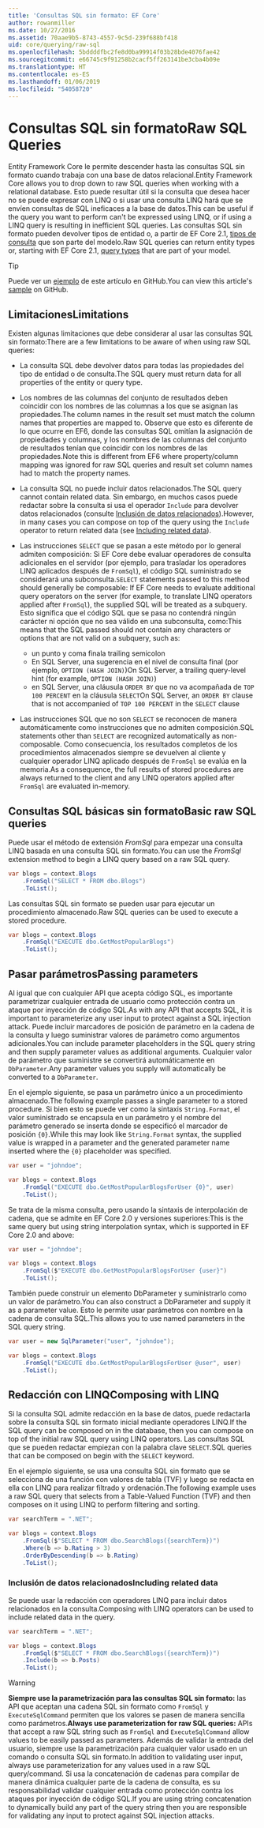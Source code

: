 ```yaml
---
title: 'Consultas SQL sin formato: EF Core'
author: rowanmiller
ms.date: 10/27/2016
ms.assetid: 70aae9b5-8743-4557-9c5d-239f688bf418
uid: core/querying/raw-sql
ms.openlocfilehash: 5bddddfbc2fe8d0ba99914f03b28bde4076fae42
ms.sourcegitcommit: e66745c9f91258b2cacf5ff263141be3cba4b09e
ms.translationtype: HT
ms.contentlocale: es-ES
ms.lasthandoff: 01/06/2019
ms.locfileid: "54058720"
---
```

# <a name="raw-sql-queries"></a><span data-ttu-id="b4439-102">Consultas SQL sin formato</span><span class="sxs-lookup"><span data-stu-id="b4439-102">Raw SQL Queries</span></span>

<span data-ttu-id="b4439-103">Entity Framework Core le permite descender hasta las consultas SQL sin formato cuando trabaja con una base de datos relacional.</span><span class="sxs-lookup"><span data-stu-id="b4439-103">Entity Framework Core allows you to drop down to raw SQL queries when working with a relational database.</span></span> <span data-ttu-id="b4439-104">Esto puede resultar útil si la consulta que desea hacer no se puede expresar con LINQ o si usar una consulta LINQ hará que se envíen consultas de SQL ineficaces a la base de datos.</span><span class="sxs-lookup"><span data-stu-id="b4439-104">This can be useful if the query you want to perform can't be expressed using LINQ, or if using a LINQ query is resulting in inefficient SQL queries.</span></span> <span data-ttu-id="b4439-105">Las consultas SQL sin formato pueden devolver tipos de entidad o, a partir de EF Core 2.1, [tipos de consulta](xref:core/modeling/query-types) que son parte del modelo.</span><span class="sxs-lookup"><span data-stu-id="b4439-105">Raw SQL queries can return entity types or, starting with EF Core 2.1, [query types](xref:core/modeling/query-types) that are part of your model.</span></span>

> [!TIP]  
> <span data-ttu-id="b4439-106">Puede ver un [ejemplo](https://github.com/aspnet/EntityFramework.Docs/tree/master/samples/core/Querying) de este artículo en GitHub.</span><span class="sxs-lookup"><span data-stu-id="b4439-106">You can view this article's [sample](https://github.com/aspnet/EntityFramework.Docs/tree/master/samples/core/Querying) on GitHub.</span></span>

## <a name="limitations"></a><span data-ttu-id="b4439-107">Limitaciones</span><span class="sxs-lookup"><span data-stu-id="b4439-107">Limitations</span></span>

<span data-ttu-id="b4439-108">Existen algunas limitaciones que debe considerar al usar las consultas SQL sin formato:</span><span class="sxs-lookup"><span data-stu-id="b4439-108">There are a few limitations to be aware of when using raw SQL queries:</span></span>

* <span data-ttu-id="b4439-109">La consulta SQL debe devolver datos para todas las propiedades del tipo de entidad o de consulta.</span><span class="sxs-lookup"><span data-stu-id="b4439-109">The SQL query must return data for all properties of the entity or query type.</span></span>

* <span data-ttu-id="b4439-110">Los nombres de las columnas del conjunto de resultados deben coincidir con los nombres de las columnas a los que se asignan las propiedades.</span><span class="sxs-lookup"><span data-stu-id="b4439-110">The column names in the result set must match the column names that properties are mapped to.</span></span> <span data-ttu-id="b4439-111">Observe que esto es diferente de lo que ocurre en EF6, donde las consultas SQL omitían la asignación de propiedades y columnas, y los nombres de las columnas del conjunto de resultados tenían que coincidir con los nombres de las propiedades.</span><span class="sxs-lookup"><span data-stu-id="b4439-111">Note this is different from EF6 where property/column mapping was ignored for raw SQL queries and result set column names had to match the property names.</span></span>

* <span data-ttu-id="b4439-112">La consulta SQL no puede incluir datos relacionados.</span><span class="sxs-lookup"><span data-stu-id="b4439-112">The SQL query cannot contain related data.</span></span> <span data-ttu-id="b4439-113">Sin embargo, en muchos casos puede redactar sobre la consulta si usa el operador `Include` para devolver datos relacionados (consulte [Inclusión de datos relacionados](#including-related-data)).</span><span class="sxs-lookup"><span data-stu-id="b4439-113">However, in many cases you can compose on top of the query using the `Include` operator to return related data (see [Including related data](#including-related-data)).</span></span>

* <span data-ttu-id="b4439-114">Las instrucciones `SELECT` que se pasan a este método por lo general admiten composición: Si EF Core debe evaluar operadores de consulta adicionales en el servidor (por ejemplo, para trasladar los operadores LINQ aplicados después de `FromSql`), el código SQL suministrado se considerará una subconsulta.</span><span class="sxs-lookup"><span data-stu-id="b4439-114">`SELECT` statements passed to this method should generally be composable: If EF Core needs to evaluate additional query operators on the server (for example, to translate LINQ operators applied after `FromSql`), the supplied SQL will be treated as a subquery.</span></span> <span data-ttu-id="b4439-115">Esto significa que el código SQL que se pasa no contendrá ningún carácter ni opción que no sea válido en una subconsulta, como:</span><span class="sxs-lookup"><span data-stu-id="b4439-115">This means that the SQL passed should not contain any characters or options that are not valid on a subquery, such as:</span></span>
  * <span data-ttu-id="b4439-116">un punto y coma final</span><span class="sxs-lookup"><span data-stu-id="b4439-116">a trailing semicolon</span></span>
  * <span data-ttu-id="b4439-117">En SQL Server, una sugerencia en el nivel de consulta final (por ejemplo, `OPTION (HASH JOIN)`)</span><span class="sxs-lookup"><span data-stu-id="b4439-117">On SQL Server, a trailing query-level hint (for example, `OPTION (HASH JOIN)`)</span></span>
  * <span data-ttu-id="b4439-118">en SQL Server, una cláusula `ORDER BY` que no va acompañada de `TOP 100 PERCENT` en la cláusula `SELECT`</span><span class="sxs-lookup"><span data-stu-id="b4439-118">On SQL Server, an `ORDER BY` clause that is not accompanied of `TOP 100 PERCENT` in the `SELECT` clause</span></span>

* <span data-ttu-id="b4439-119">Las instrucciones SQL que no son `SELECT` se reconocen de manera automáticamente como instrucciones que no admiten composición.</span><span class="sxs-lookup"><span data-stu-id="b4439-119">SQL statements other than `SELECT` are recognized automatically as non-composable.</span></span> <span data-ttu-id="b4439-120">Como consecuencia, los resultados completos de los procedimientos almacenados siempre se devuelven al cliente y cualquier operador LINQ aplicado después de `FromSql` se evalúa en la memoria.</span><span class="sxs-lookup"><span data-stu-id="b4439-120">As a consequence, the full results of stored procedures are always returned to the client and any LINQ operators applied after `FromSql` are evaluated in-memory.</span></span>

## <a name="basic-raw-sql-queries"></a><span data-ttu-id="b4439-121">Consultas SQL básicas sin formato</span><span class="sxs-lookup"><span data-stu-id="b4439-121">Basic raw SQL queries</span></span>

<span data-ttu-id="b4439-122">Puede usar el método de extensión *FromSql* para empezar una consulta LINQ basada en una consulta SQL sin formato.</span><span class="sxs-lookup"><span data-stu-id="b4439-122">You can use the *FromSql* extension method to begin a LINQ query based on a raw SQL query.</span></span>

<!-- [!code-csharp[Main](samples/core/Querying/Querying/RawSQL/Sample.cs)] -->
``` csharp
var blogs = context.Blogs
    .FromSql("SELECT * FROM dbo.Blogs")
    .ToList();
```

<span data-ttu-id="b4439-123">Las consultas SQL sin formato se pueden usar para ejecutar un procedimiento almacenado.</span><span class="sxs-lookup"><span data-stu-id="b4439-123">Raw SQL queries can be used to execute a stored procedure.</span></span>

<!-- [!code-csharp[Main](samples/core/Querying/Querying/RawSQL/Sample.cs)] -->
``` csharp
var blogs = context.Blogs
    .FromSql("EXECUTE dbo.GetMostPopularBlogs")
    .ToList();
```

## <a name="passing-parameters"></a><span data-ttu-id="b4439-124">Pasar parámetros</span><span class="sxs-lookup"><span data-stu-id="b4439-124">Passing parameters</span></span>

<span data-ttu-id="b4439-125">Al igual que con cualquier API que acepta código SQL, es importante parametrizar cualquier entrada de usuario como protección contra un ataque por inyección de código SQL.</span><span class="sxs-lookup"><span data-stu-id="b4439-125">As with any API that accepts SQL, it is important to parameterize any user input to protect against a SQL injection attack.</span></span> <span data-ttu-id="b4439-126">Puede incluir marcadores de posición de parámetro en la cadena de la consulta y luego suministrar valores de parámetro como argumentos adicionales.</span><span class="sxs-lookup"><span data-stu-id="b4439-126">You can include parameter placeholders in the SQL query string and then supply parameter values as additional arguments.</span></span> <span data-ttu-id="b4439-127">Cualquier valor de parámetro que suministre se convertirá automáticamente en `DbParameter`.</span><span class="sxs-lookup"><span data-stu-id="b4439-127">Any parameter values you supply will automatically be converted to a `DbParameter`.</span></span>

<span data-ttu-id="b4439-128">En el ejemplo siguiente, se pasa un parámetro único a un procedimiento almacenado.</span><span class="sxs-lookup"><span data-stu-id="b4439-128">The following example passes a single parameter to a stored procedure.</span></span> <span data-ttu-id="b4439-129">Si bien esto se puede ver como la sintaxis `String.Format`, el valor suministrado se encapsula en un parámetro y el nombre del parámetro generado se inserta donde se especificó el marcador de posición `{0}`.</span><span class="sxs-lookup"><span data-stu-id="b4439-129">While this may look like `String.Format` syntax, the supplied value is wrapped in a parameter and the generated parameter name inserted where the `{0}` placeholder was specified.</span></span>

<!-- [!code-csharp[Main](samples/core/Querying/Querying/RawSQL/Sample.cs)] -->
``` csharp
var user = "johndoe";

var blogs = context.Blogs
    .FromSql("EXECUTE dbo.GetMostPopularBlogsForUser {0}", user)
    .ToList();
```

<span data-ttu-id="b4439-130">Se trata de la misma consulta, pero usando la sintaxis de interpolación de cadena, que se admite en EF Core 2.0 y versiones superiores:</span><span class="sxs-lookup"><span data-stu-id="b4439-130">This is the same query but using string interpolation syntax, which is supported in EF Core 2.0 and above:</span></span>

<!-- [!code-csharp[Main](samples/core/Querying/Querying/RawSQL/Sample.cs)] -->
``` csharp
var user = "johndoe";

var blogs = context.Blogs
    .FromSql($"EXECUTE dbo.GetMostPopularBlogsForUser {user}")
    .ToList();
```

<span data-ttu-id="b4439-131">También puede construir un elemento DbParameter y suministrarlo como un valor de parámetro.</span><span class="sxs-lookup"><span data-stu-id="b4439-131">You can also construct a DbParameter and supply it as a parameter value.</span></span> <span data-ttu-id="b4439-132">Esto le permite usar parámetros con nombre en la cadena de consulta SQL.</span><span class="sxs-lookup"><span data-stu-id="b4439-132">This allows you to use named parameters in the SQL query string.</span></span>

<!-- [!code-csharp[Main](samples/core/Querying/Querying/RawSQL/Sample.cs)] -->
``` csharp
var user = new SqlParameter("user", "johndoe");

var blogs = context.Blogs
    .FromSql("EXECUTE dbo.GetMostPopularBlogsForUser @user", user)
    .ToList();
```

## <a name="composing-with-linq"></a><span data-ttu-id="b4439-133">Redacción con LINQ</span><span class="sxs-lookup"><span data-stu-id="b4439-133">Composing with LINQ</span></span>

<span data-ttu-id="b4439-134">Si la consulta SQL admite redacción en la base de datos, puede redactarla sobre la consulta SQL sin formato inicial mediante operadores LINQ.</span><span class="sxs-lookup"><span data-stu-id="b4439-134">If the SQL query can be composed on in the database, then you can compose on top of the initial raw SQL query using LINQ operators.</span></span> <span data-ttu-id="b4439-135">Las consultas SQL que se pueden redactar empiezan con la palabra clave `SELECT`.</span><span class="sxs-lookup"><span data-stu-id="b4439-135">SQL queries that can be composed on begin with the `SELECT` keyword.</span></span>

<span data-ttu-id="b4439-136">En el ejemplo siguiente, se usa una consulta SQL sin formato que se selecciona de una función con valores de tabla (TVF) y luego se redacta en ella con LINQ para realizar filtrado y ordenación.</span><span class="sxs-lookup"><span data-stu-id="b4439-136">The following example uses a raw SQL query that selects from a Table-Valued Function (TVF) and then composes on it using LINQ to perform filtering and sorting.</span></span>

<!-- [!code-csharp[Main](samples/core/Querying/Querying/RawSQL/Sample.cs)] -->
``` csharp
var searchTerm = ".NET";

var blogs = context.Blogs
    .FromSql($"SELECT * FROM dbo.SearchBlogs({searchTerm})")
    .Where(b => b.Rating > 3)
    .OrderByDescending(b => b.Rating)
    .ToList();
```

### <a name="including-related-data"></a><span data-ttu-id="b4439-137">Inclusión de datos relacionados</span><span class="sxs-lookup"><span data-stu-id="b4439-137">Including related data</span></span>

<span data-ttu-id="b4439-138">Se puede usar la redacción con operadores LINQ para incluir datos relacionados en la consulta.</span><span class="sxs-lookup"><span data-stu-id="b4439-138">Composing with LINQ operators can be used to include related data in the query.</span></span>

<!-- [!code-csharp[Main](samples/core/Querying/Querying/RawSQL/Sample.cs)] -->
``` csharp
var searchTerm = ".NET";

var blogs = context.Blogs
    .FromSql($"SELECT * FROM dbo.SearchBlogs({searchTerm})")
    .Include(b => b.Posts)
    .ToList();
```

> [!WARNING]  
> <span data-ttu-id="b4439-139">**Siempre use la parametrización para las consultas SQL sin formato:** las API que aceptan una cadena SQL sin formato como `FromSql` y `ExecuteSqlCommand` permiten que los valores se pasen de manera sencilla como parámetros.</span><span class="sxs-lookup"><span data-stu-id="b4439-139">**Always use parameterization for raw SQL queries:** APIs that accept a raw SQL string such as `FromSql` and `ExecuteSqlCommand` allow values to be easily passed as parameters.</span></span> <span data-ttu-id="b4439-140">Además de validar la entrada del usuario, siempre use la parametrización para cualquier valor usado en un comando o consulta SQL sin formato.</span><span class="sxs-lookup"><span data-stu-id="b4439-140">In addition to validating user input, always use parameterization for any values used in a raw SQL query/command.</span></span> <span data-ttu-id="b4439-141">Si usa la concatenación de cadenas para compilar de manera dinámica cualquier parte de la cadena de consulta, es su responsabilidad validar cualquier entrada como protección contra los ataques por inyección de código SQL.</span><span class="sxs-lookup"><span data-stu-id="b4439-141">If you are using string concatenation to dynamically build any part of the query string then you are responsible for validating any input to protect against SQL injection attacks.</span></span>
